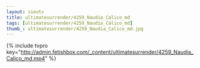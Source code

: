 ```yaml
--- 
layout: sieutv
title: ultimatesurrender/4259_Naudia_Calico_md
tags: [ultimatesurrender/4259_Naudia_Calico_md]
thumb_: ultimatesurrender/4259_Naudia_Calico_md.jpg
---
```

{% include tvpro key="http://admin.fetishbox.com/_content/ultimatesurrender/4259_Naudia_Calico_md.mp4" %} 
